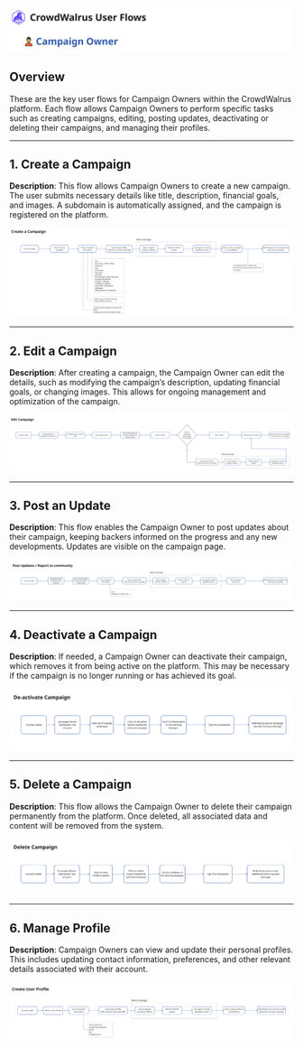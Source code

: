 ![CrowdWalrus CampaignOwner User Flows](./images/CO.PNG)

## Overview

These are the key user flows for Campaign Owners within the CrowdWalrus platform. Each flow allows Campaign Owners to perform specific tasks such as creating campaigns, editing, posting updates, deactivating or deleting their campaigns, and managing their profiles.

---

## 1. Create a Campaign

**Description**: This flow allows Campaign Owners to create a new campaign. The user submits necessary details like title, description, financial goals, and images. A subdomain is automatically assigned, and the campaign is registered on the platform.

![Create a Campaign](./images/CO-createacampaign.PNG)

---

## 2. Edit a Campaign

**Description**: After creating a campaign, the Campaign Owner can edit the details, such as modifying the campaign’s description, updating financial goals, or changing images. This allows for ongoing management and optimization of the campaign.

![Edit a Campaign](./images/CO-editcampaign.PNG)

---

## 3. Post an Update

**Description**: This flow enables the Campaign Owner to post updates about their campaign, keeping backers informed on the progress and any new developments. Updates are visible on the campaign page.

![Post an Update](./images/CO-postupdate.PNG)

---

## 4. Deactivate a Campaign

**Description**: If needed, a Campaign Owner can deactivate their campaign, which removes it from being active on the platform. This may be necessary if the campaign is no longer running or has achieved its goal.

![Deactivate a Campaign](./images/CO-deactivate.PNG)

---

## 5. Delete a Campaign

**Description**: This flow allows the Campaign Owner to delete their campaign permanently from the platform. Once deleted, all associated data and content will be removed from the system.

![Delete a Campaign](./images/CO-delete.PNG)

---

## 6. Manage Profile

**Description**: Campaign Owners can view and update their personal profiles. This includes updating contact information, preferences, and other relevant details associated with their account.

![Manage Profile](./images/CO-profile.PNG)
